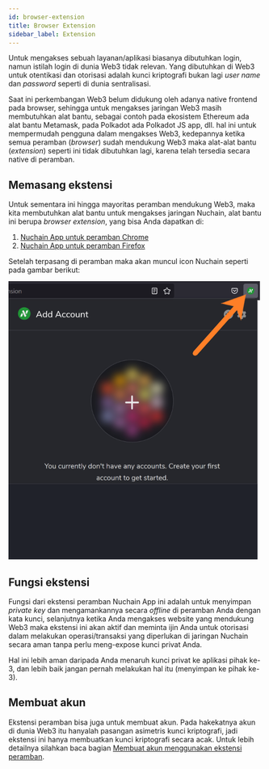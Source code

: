 ```yaml
---
id: browser-extension
title: Browser Extension
sidebar_label: Extension
---
```


Untuk mengakses sebuah layanan/aplikasi biasanya dibutuhkan login, namun istilah login di dunia Web3
tidak relevan. Yang dibutuhkan di Web3 untuk otentikasi dan otorisasi adalah kunci kriptografi bukan
lagi _user name_ dan _password_ seperti di dunia sentralisasi.

Saat ini perkembangan Web3 belum didukung oleh adanya native frontend pada browser, sehingga untuk
mengakses jaringan Web3 masih membutuhkan alat bantu, sebagai contoh pada ekosistem Ethereum ada
alat bantu Metamask, pada Polkadot ada Polkadot JS app, dll. hal ini untuk mempermudah pengguna
dalam mengakses Web3, kedepannya ketika semua peramban (_browser_) sudah mendukung Web3 maka
alat-alat bantu (_extension_) seperti ini tidak dibutuhkan lagi, karena telah tersedia secara native
di peramban.

## Memasang ekstensi

Untuk sementara ini hingga mayoritas peramban mendukung Web3, maka kita membutuhkan alat bantu untuk
mengakses jaringan Nuchain, alat bantu ini berupa _browser extension_, yang bisa Anda dapatkan di:

1. [Nuchain App untuk peramban Chrome](https://chrome.google.com/webstore/detail/nuchain-app/hfcdboaniimgkememgmilhmnkdgggkne)
2. [Nuchain App untuk peramban Firefox](https://addons.mozilla.org/en-US/firefox/addon/nuchain-app/)

Setelah terpasang di peramban maka akan muncul icon Nuchain seperti pada gambar berikut:

![Nuchain App web extension](/img/nuchain-app-web-extension1.png)

## Fungsi ekstensi

Fungsi dari ekstensi peramban Nuchain App ini adalah untuk menyimpan _private key_ dan
mengamankannya secara _offline_ di peramban Anda dengan kata kunci, selanjutnya ketika Anda
mengakses website yang mendukung Web3 maka ekstensi ini akan aktif dan meminta ijin Anda untuk
otorisasi dalam melakukan operasi/transaksi yang diperlukan di jaringan Nuchain secara aman tanpa
perlu meng-expose kunci privat Anda.

Hal ini lebih aman daripada Anda menaruh kunci privat ke aplikasi pihak ke-3, dan lebih baik jangan
pernah melakukan hal itu (menyimpan ke pihak ke-3).

## Membuat akun

Ekstensi peramban bisa juga untuk membuat akun. Pada hakekatnya akun di dunia Web3 itu hanyalah
pasangan asimetris kunci kriptografi, jadi ekstensi ini hanya membuatkan kunci kriptografi secara
acak. Untuk lebih detailnya silahkan baca bagian
[Membuat akun menggunakan ekstensi peramban](account.md#menggunakan-ekstensi-peramban).
